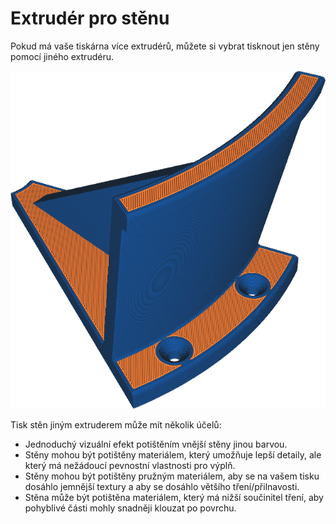 Extrudér pro stěnu
====
Pokud má vaše tiskárna více extrudérů, můžete si vybrat tisknout jen stěny pomocí jiného extrudéru.

![Stěny jsou vytištěny modře, ale zbytek oranžově](../../../articles/images/wall_extruder_nr.png)

Tisk stěn jiným extruderem může mít několik účelů:
* Jednoduchý vizuální efekt potištěním vnější stěny jinou barvou.
* Stěny mohou být potištěny materiálem, který umožňuje lepší detaily, ale který má nežádoucí pevnostní vlastnosti pro výplň.
* Stěny mohou být potištěny pružným materiálem, aby se na vašem tisku dosáhlo jemnější textury a aby se dosáhlo většího tření/přilnavosti.
* Stěna může být potištěna materiálem, který má nižší součinitel tření, aby pohyblivé části mohly snadněji klouzat po povrchu.